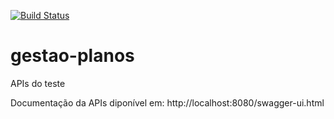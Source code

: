 [![Build Status](https://travis-ci.org/jonasslz115/gestao-planos.svg?branch=master)](https://travis-ci.org/jonasslz115/gestao-planos)

# gestao-planos
APIs do teste



Documentação da APIs diponível em: http://localhost:8080/swagger-ui.html
